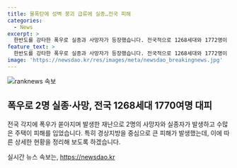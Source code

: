 ```yaml
---
title: 물폭탄에 성벽 붕괴 급류에 실종…전국 피해
categories:
  - News
excerpt: >
  한반도를 강타한 폭우로 실종과 사망자가 등장했습니다. 전국적으로 1268세대와 1772명이 대피한 가운데, 주택이 덮치고 건물이 부서지는 등 비로 인한 피해가 속출했습니다. 더불어 토마토 농작물 피해 등 농업분야에도 영향을 미치고 있는 상황입니다. 기상청은 전국에 최대 150mm의 많은 비가 내리겠다고 예보했으며, 대부분 지역에서 호우주의보가 발령되었습니다.
feature_text: >
  한반도를 강타한 폭우로 실종과 사망자가 등장했습니다. 전국적으로 1268세대와 1772명이 대피한 가운데, 주택이 덮치고 건물이 부서지는 등 비로 인한 피해가 속출했습니다. 더불어 토마토 농작물 피해 등 농업분야에도 영향을 미치고 있는 상황입니다. 기상청은 전국에 최대 150mm의 많은 비가 내리겠다고 예보했으며, 대부분 지역에서 호우주의보가 발령되었습니다.
image: 'https://newsdao.kr/res/images/meta/newsdao_breakingnews.jpg'
---
```


<p><img src="https://newsdao.kr/res/images/meta/newsdao_breakingnews.jpg" alt="ranknews 속보" /></p>

<h2 data-ke-size="size26">폭우로 2명 실종·사망, 전국 1268세대 1770여명 대피</h2>

<p>전국 각지에 폭우가 쏟아지며 발생한 재난으로 2명의 사망자와 실종자가 발생하고 수많은 주택이 피해를 입었습니다. 특히 경상지방을 중심으로 큰 피해가 발생했는데, 이에 따른 상세한 현황을 정리해 보도록 하겠습니다.</p>

<p data-ke-size="size16"></p>
실시간 뉴스 속보는, <a href="https://newsdao.kr" rel="dofollow">https://newsdao.kr</a>


